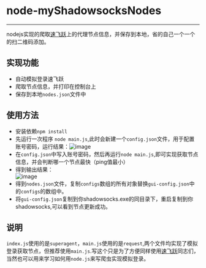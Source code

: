 # node-myShadowsocksNodes
--------------------------
nodejs实现的爬取[速飞跃](http://su.mljjlt.cn/)上的代理节点信息，并保存到本地，省的自己一个一个的扫二维码添加。

## 实现功能
* 自动模拟登录速飞跃
* 爬取节点信息，并打印在控制台上
* 保存到本地```nodes.json```文件中 
## 使用方法
* 安装依赖```npm install```
* 先运行一次程序 ```node main.js```,此时会新建一个```config.json```文件，用于配置账号密码，运行结果：![image](https://user-images.githubusercontent.com/9162319/26862545-cbe94e1c-4b7e-11e7-8ae9-923c89dba50d.png)
* 在```config.json```中写入账号密码，然后再运行```node main.js```,即可实现获取节点信息，并会判断哪一个节点最快（ping值最小）
* 得到输出结果：<br/>![image](https://user-images.githubusercontent.com/9162319/26862586-1f0bfe46-4b7f-11e7-96ba-e1c2ee7c1707.png)
* 得到```nodes.json```文件，复制```configs```数组的所有对象替换```gui-config.json```中的```configs```的数组中。
* 将```gui-config.json```复制到你shadowsocks.exe的同目录下，重启复制到你shadowsocks,可以看到节点更新成功。

## 说明
```index.js```使用的是```superagent```，```main.js```使用的是```request```,两个文件均实现了模拟登录获取节点，但推荐使用```main.js```.写这个只是为了方便同样使用[速飞跃](http://su.mljjlt.cn/)同志们，当然也可以用来学习如何用```node.js```来写爬虫实现模拟登录。